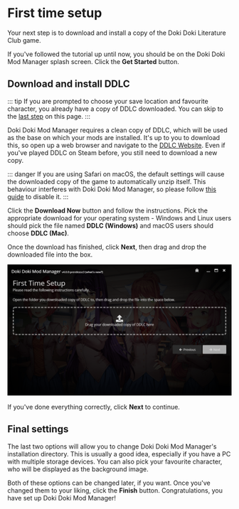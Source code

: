 # First time setup

Your next step is to download and install a copy of the Doki Doki Literature Club game. 

If you've followed the tutorial up until now, you should be on the Doki Doki Mod Manager splash screen. Click the **Get Started** button.

## Download and install DDLC

::: tip
If you are prompted to choose your save location and favourite character, you already have a copy of DDLC downloaded. You can skip to the [last step](#final-settings) on this page.
:::

Doki Doki Mod Manager requires a clean copy of DDLC, which will be used as the base on which your mods are installed. It's up to you to download this, so open up a web browser and navigate to the [DDLC Website](https://ddlc.moe/). Even if you've played DDLC on Steam before, you still need to download a new copy.

::: danger
If you are using Safari on macOS, the default settings will cause the downloaded copy of the game to automatically unzip itself. This behaviour interferes with Doki Doki Mod Manager, so please follow [this guide](https://www.addictivetips.com/mac-os/stop-automatically-unzipping-files-in-safari/) to disable it.
:::

Click the **Download Now** button and follow the instructions. Pick the appropriate download for your operating system - Windows and Linux users should pick the file named **DDLC (Windows)** and macOS users should choose **DDLC (Mac)**.

Once the download has finished, click **Next**, then drag and drop the downloaded file into the box.

![Game selection screen](./images/fts-zip-select.png)

If you've done everything correctly, click **Next** to continue.

## Final settings

The last two options will allow you to change Doki Doki Mod Manager's installation directory. This is usually a good idea, especially if you have a PC with multiple storage devices. You can also pick your favourite character, who will be displayed as the background image.

Both of these options can be changed later, if you want. Once you've changed them to your liking, click the **Finish** button. Congratulations, you have set up Doki Doki Mod Manager!
